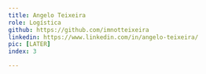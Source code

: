 ```yaml
---
title: Angelo Teixeira
role: Logística
github: https://github.com/imnotteixeira
linkedin: https://www.linkedin.com/in/angelo-teixeira/
pic: [LATER]
index: 3

---
```


